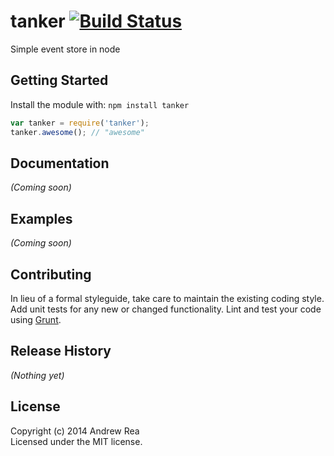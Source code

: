 # tanker [![Build Status](https://secure.travis-ci.org/REAANDREW/tanker.png?branch=master)](http://travis-ci.org/REAANDREW/tanker)

Simple event store in node

## Getting Started
Install the module with: `npm install tanker`

```javascript
var tanker = require('tanker');
tanker.awesome(); // "awesome"
```

## Documentation
_(Coming soon)_

## Examples
_(Coming soon)_

## Contributing
In lieu of a formal styleguide, take care to maintain the existing coding style. Add unit tests for any new or changed functionality. Lint and test your code using [Grunt](http://gruntjs.com/).

## Release History
_(Nothing yet)_

## License
Copyright (c) 2014 Andrew Rea  
Licensed under the MIT license.
